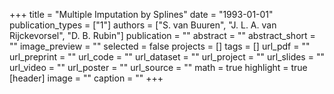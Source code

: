 +++
title = "Multiple Imputation by Splines"
date = "1993-01-01"
publication_types = ["1"]
authors = ["S. van Buuren", "J. L. A. van Rijckevorsel", "D. B. Rubin"]
publication = ""
abstract = ""
abstract_short = ""
image_preview = ""
selected = false
projects = []
tags = []
url_pdf = ""
url_preprint = ""
url_code = ""
url_dataset = ""
url_project = ""
url_slides = ""
url_video = ""
url_poster = ""
url_source = ""
math = true
highlight = true
[header]
image = ""
caption = ""
+++
